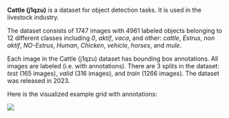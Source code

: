 **Cattle (j1qzu)** is a dataset for object detection tasks. It is used in the livestock industry.

The dataset consists of 1747 images with 4961 labeled objects belonging to 12 different classes including *0*, *aktif*, *vaca*, and other: *cattle*, *Estrus*, *non aktif*, *NO-Estrus*, *Human*, *Chicken*, *vehicle*, *horses*, and *mule*.

Each image in the Cattle (j1qzu) dataset has bounding box annotations. All images are labeled (i.e. with annotations). There are 3 splits in the dataset: *test* (165 images), *valid* (316 images), and *train* (1266 images). The dataset was released in 2023.

Here is the visualized example grid with annotations:

<img src="https://github.com/dataset-ninja/cattle-j1qzu/raw/main/visualizations/horizontal_grid.png">
